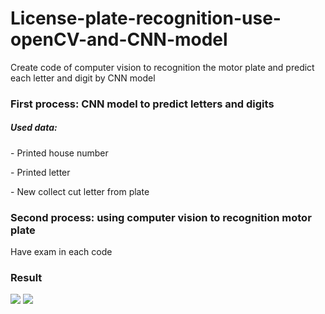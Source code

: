 # License-plate-recognition-use-openCV-and-CNN-model
Create code of computer vision to recognition the motor plate and predict each letter and digit by CNN model
<h3>First process: CNN model to predict letters and digits</h3>
<h5>Used data:</h5>
<p>- Printed house number</p>
<p>- Printed letter</p>
<p>- New collect cut letter from plate</p>

<h3>Second process: using computer vision to recognition motor plate</h3>
<p>Have exam in each code</p>

<h3>Result</h3>
<img src="[https://github.com/VanDamDau555/-license-plate-recognition-use-openCV-and-CNN-model/result/rs1.jpg](https://github.com/VanDamDau555/License_plate_recognition_use_openCV_and_CNN/blob/main/result/rs1.jpg)">
<img src="[https://github.com/VanDamDau555/-license-plate-recognition-use-openCV-and-CNN-model/result/rs2.jpg](https://github.com/VanDamDau555/License_plate_recognition_use_openCV_and_CNN/blob/main/result/rs1.jpg)">

